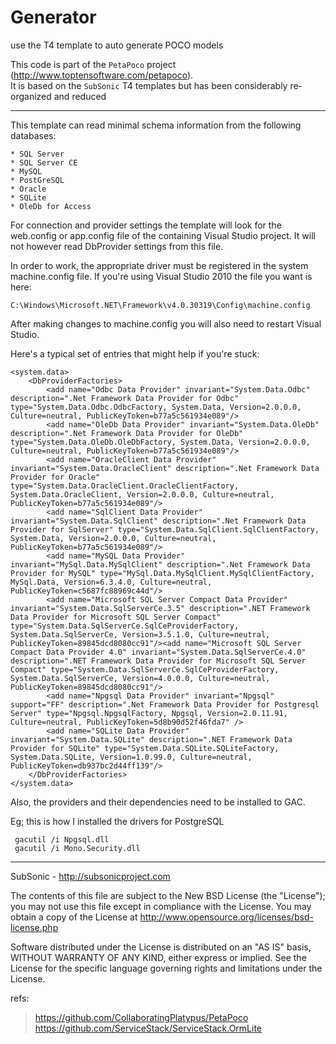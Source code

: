 # Generator
use the T4 template to auto generate POCO models


 This code is part of the `PetaPoco` project (http://www.toptensoftware.com/petapoco).  
 It is based on the `SubSonic` T4 templates but has been considerably re-organized and reduced  
 
 -----------------------------------------------------------------------------------------

 This template can read minimal schema information from the following databases:

	* SQL Server
	* SQL Server CE
	* MySQL
	* PostGreSQL
	* Oracle
	* SQLite
	* OleDb for Access

 For connection and provider settings the template will look for the web.config or app.config file of the 
 containing Visual Studio project.  It will not however read DbProvider settings from this file.

 In order to work, the appropriate driver must be registered in the system machine.config file.  If you're
 using Visual Studio 2010 the file you want is here:

	C:\Windows\Microsoft.NET\Framework\v4.0.30319\Config\machine.config

 After making changes to machine.config you will also need to restart Visual Studio.

 Here's a typical set of entries that might help if you're stuck:

	<system.data>
		<DbProviderFactories>
			<add name="Odbc Data Provider" invariant="System.Data.Odbc" description=".Net Framework Data Provider for Odbc" type="System.Data.Odbc.OdbcFactory, System.Data, Version=2.0.0.0, Culture=neutral, PublicKeyToken=b77a5c561934e089"/>
			<add name="OleDb Data Provider" invariant="System.Data.OleDb" description=".Net Framework Data Provider for OleDb" type="System.Data.OleDb.OleDbFactory, System.Data, Version=2.0.0.0, Culture=neutral, PublicKeyToken=b77a5c561934e089"/>
			<add name="OracleClient Data Provider" invariant="System.Data.OracleClient" description=".Net Framework Data Provider for Oracle" type="System.Data.OracleClient.OracleClientFactory, System.Data.OracleClient, Version=2.0.0.0, Culture=neutral, PublicKeyToken=b77a5c561934e089"/>
			<add name="SqlClient Data Provider" invariant="System.Data.SqlClient" description=".Net Framework Data Provider for SqlServer" type="System.Data.SqlClient.SqlClientFactory, System.Data, Version=2.0.0.0, Culture=neutral, PublicKeyToken=b77a5c561934e089"/>
			<add name="MySQL Data Provider" invariant="MySql.Data.MySqlClient" description=".Net Framework Data Provider for MySQL" type="MySql.Data.MySqlClient.MySqlClientFactory, MySql.Data, Version=6.3.4.0, Culture=neutral, PublicKeyToken=c5687fc88969c44d"/>
			<add name="Microsoft SQL Server Compact Data Provider" invariant="System.Data.SqlServerCe.3.5" description=".NET Framework Data Provider for Microsoft SQL Server Compact" type="System.Data.SqlServerCe.SqlCeProviderFactory, System.Data.SqlServerCe, Version=3.5.1.0, Culture=neutral, PublicKeyToken=89845dcd8080cc91"/><add name="Microsoft SQL Server Compact Data Provider 4.0" invariant="System.Data.SqlServerCe.4.0" description=".NET Framework Data Provider for Microsoft SQL Server Compact" type="System.Data.SqlServerCe.SqlCeProviderFactory, System.Data.SqlServerCe, Version=4.0.0.0, Culture=neutral, PublicKeyToken=89845dcd8080cc91"/>
			<add name="Npgsql Data Provider" invariant="Npgsql" support="FF" description=".Net Framework Data Provider for Postgresql Server" type="Npgsql.NpgsqlFactory, Npgsql, Version=2.0.11.91, Culture=neutral, PublicKeyToken=5d8b90d52f46fda7" />
			<add name="SQLite Data Provider" invariant="System.Data.SQLite" description=".NET Framework Data Provider for SQLite" type="System.Data.SQLite.SQLiteFactory, System.Data.SQLite, Version=1.0.99.0, Culture=neutral, PublicKeyToken=db937bc2d44ff139"/>
		</DbProviderFactories>
	</system.data>

 Also, the providers and their dependencies need to be installed to GAC.  

 Eg; this is how I installed the drivers for PostgreSQL

	 gacutil /i Npgsql.dll
	 gacutil /i Mono.Security.dll

 -----------------------------------------------------------------------------------------
 
 SubSonic - http://subsonicproject.com
 
 The contents of this file are subject to the New BSD
 License (the "License"); you may not use this file
 except in compliance with the License. You may obtain a copy of
 the License at http://www.opensource.org/licenses/bsd-license.php
 
 Software distributed under the License is distributed on an 
 "AS IS" basis, WITHOUT WARRANTY OF ANY KIND, either express or
 implied. See the License for the specific language governing
 rights and limitations under the License.



refs:

> https://github.com/CollaboratingPlatypus/PetaPoco  
> https://github.com/ServiceStack/ServiceStack.OrmLite  
